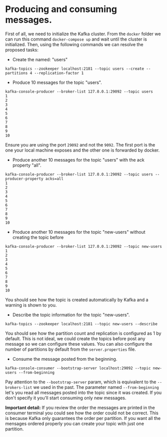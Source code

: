 # Producing and consuming messages.

First of all, we need to initialize the Kafka cluster. From the ``docker`` folder we can run this command ``docker-compose up`` and wait until the cluster is initialized. Then, using the following commands we can resolve the proposed tasks:

* Create the named: "users"

```
kafka-topics --zookeeper localhost:2181 --topic users --create --partitions 4 --replication-factor 1
```

* Produce 10 messages for the topic "users".

```
kafka-console-producer --broker-list 127.0.0.1:29092 --topic users
1
2
3
4
5
6
7
8
9
10
```

Ensure you are using the port ``29092`` and not the ``9092``. The first port is the one your local machine exposes and the other one is forwarded by docker.

* Produce another 10 messages for the topic "users" with the ack property "all".

```
kafka-console-producer --broker-list 127.0.0.1:29092 --topic users --producer-property acks=all
1
2
3
4
5
6
7
8
9
10
```

* Produce another 10 messages for the topic "new-users" without creating the topic before

```
kafka-console-producer --broker-list 127.0.0.1:29092 --topic new-users
1
2
3
4
5
6
7
8
9
10
```

You should see how the topic is created automatically by Kafka and a warning is shown to you.

* Describe the topic information for the topic "new-users".

```
kafka-topics --zookeeper localhost:2181 --topic new-users --describe
```

You should see how the partition count and replication is configured as 1 by default. This is not ideal, we could create the topics before post any message so we can configure these values. You can also configure the number of partitions by default from the ``server.properties`` file.

* Consume the message posted from the beginning.

```
kafka-console-consumer --bootstrap-server localhost:29092 --topic new-users --from-beginning
```

Pay attention to the ``--bootstrap-server`` param, which is equivalent to the ``--brokers-list`` we used in the past. The parameter named ``--from-beginning`` let's you read all messages posted into the topic since it was created. If you don't specify it you'll start consuming only new messages.

**Important detail:** If you review the order the messages are printed in the consumer terminal you could see how the order could not be correct. This is because Kafka only guarantees the order per partition. If you want all the mensages ordered properly you can create your topic with just one partition.
